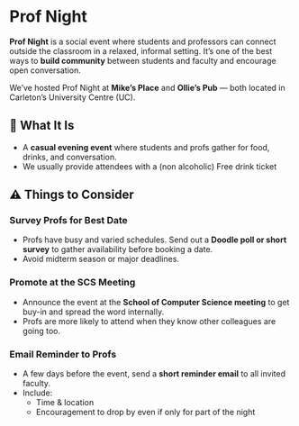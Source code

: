 # Prof Night

**Prof Night** is a social event where students and professors can connect outside the classroom in a relaxed, informal setting. It’s one of the best ways to **build community** between students and faculty and encourage open conversation.

We’ve hosted Prof Night at **Mike’s Place** and **Ollie’s Pub** — both located in Carleton’s University Centre (UC).

## 🧩 What It Is

- A **casual evening event** where students and profs gather for food, drinks, and conversation.
- We usually provide attendees with a (non alcoholic) Free drink ticket

## ⚠️ Things to Consider

### Survey Profs for Best Date

- Profs have busy and varied schedules. Send out a **Doodle poll or short survey** to gather availability before booking a date.
- Avoid midterm season or major deadlines.

### Promote at the SCS Meeting

- Announce the event at the **School of Computer Science meeting** to get buy-in and spread the word internally.
- Profs are more likely to attend when they know other colleagues are going too.

### Email Reminder to Profs

- A few days before the event, send a **short reminder email** to all invited faculty.
- Include:
  - Time & location
  - Encouragement to drop by even if only for part of the night
